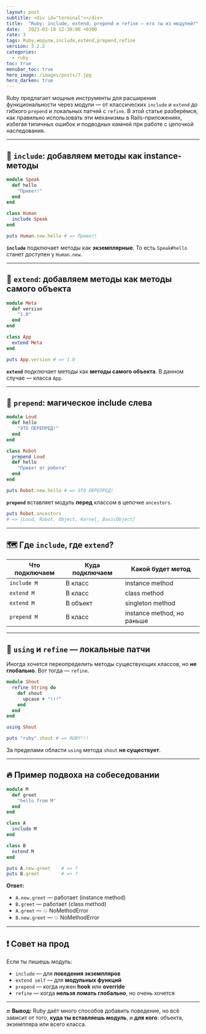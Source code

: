 ```yaml
---
layout: post
subtitle: <div id="terminal"></div>
title:  "Ruby: include, extend, prepend и refine — кто ты из модулей?"
date:   2023-03-18 12:30:00 +0300
rate: 3
tags: Ruby,модули,include,extend,prepend,refine
version: 3.2.2
categories:
  - ruby
toc: true
menubar_toc: true
hero_image: /images/posts/7.jpg
hero_darken: true
---
```

Ruby предлагает мощные инструменты для расширения функциональности через модули — от классических `include` и `extend` до гибкого `prepend` и локальных патчей с `refine`. В этой статье разберёмся, как правильно использовать эти механизмы в Rails-приложениях, избегая типичных ошибок и подводных камней при работе с цепочкой наследования.

---

## 🧩 `include`: добавляем методы как instance-методы

```ruby
module Speak
  def hello
    "Привет!"
  end
end

class Human
  include Speak
end

puts Human.new.hello # => Привет!
````

**`include`** подключает методы как **экземплярные**.
То есть `Speak#hello` станет доступен у `Human.new`.

---

## 🧠 `extend`: добавляем методы как методы самого объекта

```ruby
module Meta
  def version
    "1.0"
  end
end

class App
  extend Meta
end

puts App.version # => 1.0
```

**`extend`** подключает методы как **методы самого объекта**.
В данном случае — класса `App`.

---

## 🔄 `prepend`: магическое include слева

```ruby
module Loud
  def hello
    "ЭТО ПЕРЕПРЕД!"
  end
end

class Robot
  prepend Loud
  def hello
    "Привет от робота"
  end
end

puts Robot.new.hello # => ЭТО ПЕРЕПРЕД!
```

**`prepend`** вставляет модуль **перед** классом в цепочке `ancestors`.

```ruby
puts Robot.ancestors
# => [Loud, Robot, Object, Kernel, BasicObject]
```

---

## 🗺️ Где `include`, где `extend`?

| Что подключаем | Куда подключаем | Какой будет метод          |
| -------------- | --------------- | -------------------------- |
| `include M`    | В класс         | instance method            |
| `extend M`     | В класс         | class method               |
| `extend M`     | В объект        | singleton method           |
| `prepend M`    | В класс         | instance method, но раньше |

---

## 🤯 `using` и `refine` — локальные патчи

Иногда хочется переопределить методы существующих классов, но **не глобально**. Вот тогда — `refine`.

```ruby
module Shout
  refine String do
    def shout
      upcase + "!!!"
    end
  end
end

using Shout

puts "ruby".shout # => RUBY!!!
```

За пределами области `using` метода `shout` **не существует**.

---

## 🔥 Пример подвоха на собеседовании

```ruby
module M
  def greet
    "hello from M"
  end
end

class A
  include M
end

class B
  extend M
end

puts A.new.greet    # => ?
puts B.greet        # => ?
```

**Ответ:**

* `A.new.greet` — работает (instance method)
* `B.greet` — работает (class method)
* `A.greet` — 💥 NoMethodError
* `B.new.greet` — 💥 NoMethodError

---

## ❗ Совет на прод

Если ты пишешь модуль:

* `include` — для **поведения экземпляров**
* `extend self` — для **модульных функций**
* `prepend` — когда нужен **hook** или **override**
* `refine` — когда **нельзя ломать глобально**, но очень хочется

---

🔚 **Вывод:**
Ruby даёт много способов добавить поведение, но всё зависит от того, **куда ты вставляешь модуль**, и **для кого**: объекта, экземпляра или всего класса.
